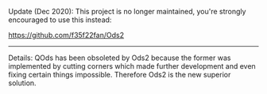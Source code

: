 Update (Dec 2020): This project is no longer maintained, you're strongly encouraged
to use this instead:

https://github.com/f35f22fan/Ods2

------

Details: QOds has been obsoleted by Ods2 because the former was implemented by cutting corners which made further development and even fixing certain things impossible. Therefore Ods2 is the new superior solution.
